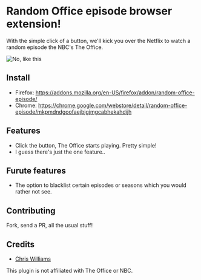 # Random Office episode browser extension!

With the simple click of a button, we'll kick you over the Netflix to watch a random episode the NBC's The Office.

![No, like this](https://media.giphy.com/media/pwQdvTbFhds3e/giphy.gif)

## Install
- Firefox: https://addons.mozilla.org/en-US/firefox/addon/random-office-episode/
- Chrome: https://chrome.google.com/webstore/detail/random-office-episode/mkpmdndgoofaejbjgjmgcabhekahdijh

## Features
- Click the button, The Office starts playing. Pretty simple!
- I guess there's just the one feature..

## Furute features
- The option to blacklist certain episodes or seasons which you would rather not see.

## Contributing
Fork, send a PR, all the usual stuff!

## Credits
- [Chris Williams](https://github.com/PureForm)

This plugin is not affiliated with The Office or NBC.
